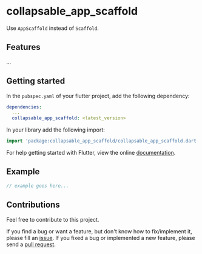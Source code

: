 # collapsable_app_scaffold

Use `AppScaffold` instead of `Scaffold`.

## Features

...

## Getting started

In the `pubspec.yaml` of your flutter project, add the following dependency:

```yaml
dependencies:
  ...
  collapsable_app_scaffold: <latest_version>
```

In your library add the following import:

```dart
import 'package:collapsable_app_scaffold/collapsable_app_scaffold.dart';
```

For help getting started with Flutter, view the online [documentation](https://flutter.io/).

## Example

```dart
// example goes here...
```

## Contributions

Feel free to contribute to this project.

If you find a bug or want a feature, but don't know how to fix/implement it, please fill an [issue](https://github.com/timobaehr/collapsable_app_scaffold/issues).
If you fixed a bug or implemented a new feature, please send a [pull request](https://github.com/timobaehr/collapsable_app_scaffold/pulls).